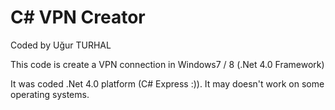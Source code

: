 C# VPN Creator
==================

Coded by Uğur TURHAL

This code is create a VPN connection in Windows7 / 8 (.Net 4.0 Framework)

It was coded .Net 4.0 platform (C# Express :)). It may doesn't work on some operating systems.
